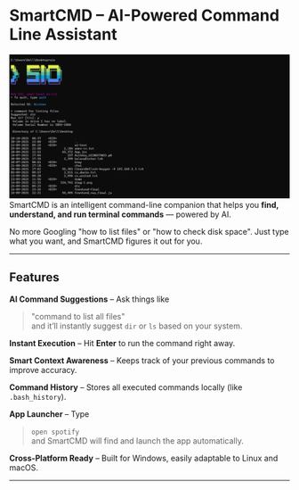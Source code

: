 # SmartCMD – AI-Powered Command Line Assistant
![Alt text](sio.png)
SmartCMD is an intelligent command-line companion that helps you **find, understand, and run terminal commands** — powered by AI.

No more Googling "how to list files" or "how to check disk space". Just type what you want, and SmartCMD figures it out for you.

---

## Features

**AI Command Suggestions** – Ask things like  
> "command to list all files"  
and it’ll instantly suggest `dir` or `ls` based on your system.

**Instant Execution** – Hit **Enter** to run the command right away.

**Smart Context Awareness** – Keeps track of your previous commands to improve accuracy.

**Command History** – Stores all executed commands locally (like `.bash_history`).

 **App Launcher** – Type  
> `open spotify`  
and SmartCMD will find and launch the app automatically.

**Cross-Platform Ready** – Built for Windows, easily adaptable to Linux and macOS.

---
